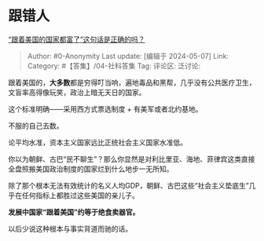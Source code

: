 # 跟错人
[“跟着美国的国家都富了”这句话是正确的吗？](https://www.zhihu.com/question/654489327/answer/3488639190)

> Author: #0-Anonymity
> Last update: [编辑于 2024-05-07]
> Link:
> Category: #【答集】/04-社科答集 
> Tag: 
> 评论区:
> 泛讨论:

跟着美国的，**大多数**都是穷得叮当响，遍地毒品和黑帮，几乎没有公共医疗卫生，文盲率高得像玩笑，政治上暗无天日的国家。

这个标准明确——采用西方式票选制度 + 有美军或者北约基地。

不服的自己去数。

论平均水准，资本主义国家远比正统社会主义国家水准低。

你以为朝鲜、古巴“民不聊生”？那么你显然是对利比里亚、海地、菲律宾这类直接全盘照搬美国政治制度的国家烂到什么地步一无所知。

除了那个根本无法有效统计的名义人均GDP，朝鲜、古巴这些“社会主义垫底生”几乎在任何指标上都胜过这些美国的亲儿子。

**发展中国家“跟着美国”约等于绝食卖器官。**

以后少说这种根本与事实背道而驰的话。